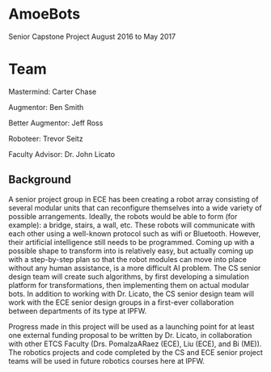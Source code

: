 # AmoeBots
Senior Capstone Project August 2016 to May 2017

# Team
Mastermind:        Carter Chase

Augmentor:         Ben Smith

Better Augmentor:  Jeff Ross

Roboteer:          Trevor Seitz 

Faculty Advisor:   Dr. John Licato

## Background
A senior project group in ECE has been creating a robot array consisting of
several modular units that can reconfigure themselves into a wide variety of
possible arrangements. Ideally, the robots would be able to form (for
example): a bridge, stairs, a wall, etc. These robots will communicate with
each other using a well-known protocol such as wifi or Bluetooth.
However, their artificial intelligence still needs to be programmed. Coming up
with a possible shape to transform into is relatively easy, but actually coming
up with a step-by-step plan so that the robot modules can move into place
without any human assistance, is a more difficult AI problem. The CS senior
design team will create such algorithms, by first developing a simulation
platform for transformations, then implementing them on actual modular bots.
In addition to working with Dr. Licato, the CS senior design team will work
with the ECE senior design groups in a first-ever collaboration between
departments of its type at IPFW.

Progress made in this project will be used as a launching point for at least one
external funding proposal to be written by Dr. Licato, in collaboration with
other ETCS Faculty (Drs. PomalzaARaez (ECE), Liu (ECE), and Bi (ME)). The
robotics projects and code completed by the CS and ECE senior project teams
will be used in future robotics courses here at IPFW.
